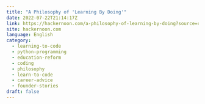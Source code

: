 ```yaml
---
title: "A Philosophy of 'Learning By Doing'"
date: 2022-07-22T21:14:17Z
link: https://hackernoon.com/a-philosophy-of-learning-by-doing?source=rss&utm_medium=RSS&utm_source=news.12bit.vn
site: hackernoon.com
language: English
category:
  - learning-to-code
  - python-programming
  - education-reform
  - coding
  - philosophy
  - learn-to-code
  - career-advice
  - founder-stories
draft: false
---
```

